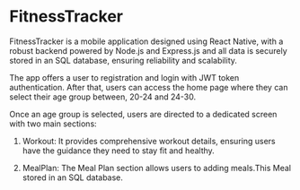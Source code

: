 # FitnessTracker
FitnessTracker is a mobile application designed using React Native, with a robust backend powered by Node.js and Express.js and all data is securely stored in an SQL database, ensuring reliability and scalability.

The app offers a user to registration and login with JWT token authentication. After that, users can access the home page where they can select their age group between, 20-24 and 24-30.

Once an age group is selected, users are directed to a dedicated screen with two main sections:

1. Workout: It provides comprehensive workout details, ensuring users have the guidance they need to stay fit and healthy.

2. MealPlan: The Meal Plan section allows users to adding meals.This Meal stored in an SQL database.


